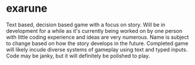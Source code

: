 # exarune

Text based, decision based game with a focus on story. 
Will be in development for a while as it's currently being worked on by one person with little coding experience and ideas are very numerous.
Name is subject to change based on how the story develops in the future.
Completed game will likely incude diverse systems of gameplay using text and typed inputs.
Code may be janky, but it will definitely be polished to play.
